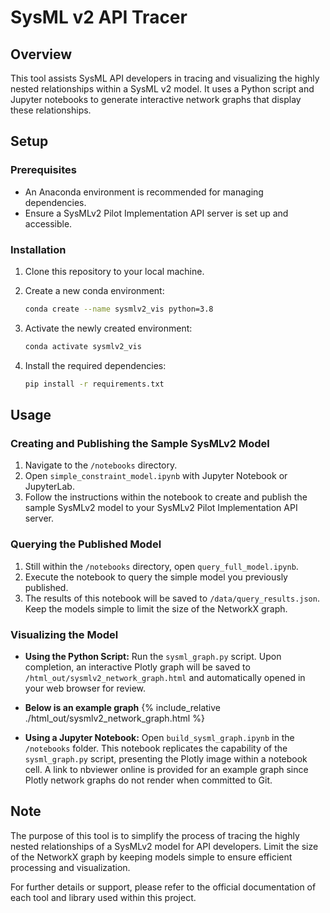 # SysML v2 API Tracer

## Overview

This tool assists SysML API developers in tracing and visualizing the highly nested relationships within a SysML v2 model. It uses a Python script and Jupyter notebooks to generate interactive network graphs that display these relationships.

## Setup

### Prerequisites

- An Anaconda environment is recommended for managing dependencies.
- Ensure a SysMLv2 Pilot Implementation API server is set up and accessible.

### Installation

1. Clone this repository to your local machine.
2. Create a new conda environment:

    ```bash
    conda create --name sysmlv2_vis python=3.8
    ```

3. Activate the newly created environment:

    ```bash
    conda activate sysmlv2_vis
    ```

4. Install the required dependencies:

    ```bash
    pip install -r requirements.txt
    ```

## Usage

### Creating and Publishing the Sample SysMLv2 Model

1. Navigate to the `/notebooks` directory.
2. Open `simple_constraint_model.ipynb` with Jupyter Notebook or JupyterLab.
3. Follow the instructions within the notebook to create and publish the sample SysMLv2 model to your SysMLv2 Pilot Implementation API server.

### Querying the Published Model

1. Still within the `/notebooks` directory, open `query_full_model.ipynb`.
2. Execute the notebook to query the simple model you previously published.
3. The results of this notebook will be saved to `/data/query_results.json`. Keep the models simple to limit the size of the NetworkX graph.

### Visualizing the Model

- **Using the Python Script:** Run the `sysml_graph.py` script. Upon completion, an interactive Plotly graph will be saved to `/html_out/sysmlv2_network_graph.html` and automatically opened in your web browser for review.

- **Below is an example graph**
{% include_relative ./html_out/sysmlv2_network_graph.html %}

- **Using a Jupyter Notebook:** Open `build_sysml_graph.ipynb` in the `/notebooks` folder. This notebook replicates the capability of the `sysml_graph.py` script, presenting the Plotly image within a notebook cell. A link to nbviewer online is provided for an example graph since Plotly network graphs do not render when committed to Git.

## Note

The purpose of this tool is to simplify the process of tracing the highly nested relationships of a SysMLv2 model for API developers. Limit the size of the NetworkX graph by keeping models simple to ensure efficient processing and visualization.

For further details or support, please refer to the official documentation of each tool and library used within this project.